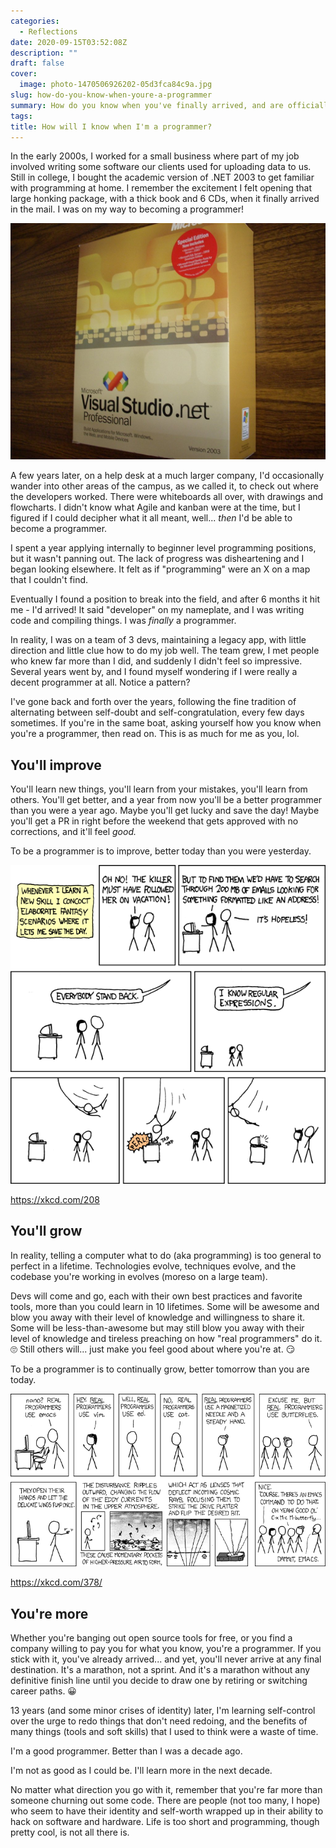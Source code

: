 ```yaml
---
categories:
  - Reflections
date: 2020-09-15T03:52:08Z
description: ""
draft: false
cover:
  image: photo-1470506926202-05d3fca84c9a.jpg
slug: how-do-you-know-when-youre-a-programmer
summary: How do you know when you've finally arrived, and are officially a programmer? Is it a set of skills, a certain amount of time? Can you ever really arrive, when it's a race of one with no finish line?
tags:
title: How will I know when I'm a programmer?
---
```

In the early 2000s, I worked for a small business where part of my job involved writing some software our clients used for uploading data to us. Still in college, I bought the academic version of .NET 2003 to get familiar with programming at home. I remember the excitement I felt opening that large honking package, with a thick book and 6 CDs, when it finally arrived in the mail. I was on my way to becoming a programmer!

![](image-4.png)

A few years later, on a help desk at a much larger company, I'd occasionally wander into other areas of the campus, as we called it, to check out where the developers worked. There were whiteboards all over, with drawings and flowcharts. I didn't know what Agile and kanban were at the time, but I figured if I could decipher what it all meant, well... _then_ I'd be able to become a programmer.

I spent a year applying internally to beginner level programming positions, but it wasn't panning out. The lack of progress was disheartening and I began looking elsewhere. It felt as if "programming" were an X on a map that I couldn't find.

Eventually I found a position to break into the field, and after 6 months it hit me - I'd arrived! It said "developer" on my nameplate, and I was writing code and compiling things. I was _finally_ a programmer.

In reality, I was on a team of 3 devs, maintaining a legacy app, with little direction and little clue how to do my job well. The team grew, I met people who knew far more than I did, and suddenly I didn't feel so impressive. Several years went by, and I found myself wondering if I were really a decent programmer at all. Notice a pattern?

I've gone back and forth over the years, following the fine tradition of alternating between self-doubt and self-congratulation, every few days sometimes. If you're in the same boat, asking yourself how you know when you're a programmer, then read on. This is as much for me as you, lol.

## You'll improve

You'll learn new things, you'll learn from your mistakes, you'll learn from others. You'll get better, and a year from now you'll be a better programmer than you were a year ago. Maybe you'll get lucky and save the day! Maybe you'll get a PR in right before the weekend that gets approved with no corrections, and it'll feel _good._

To be a programmer is to improve, better today than you were yesterday.

![](image-5.png)

https://xkcd.com/208

## You'll grow

In reality, telling a computer what to do (aka programming) is too general to perfect in a lifetime. Technologies evolve, techniques evolve, and the codebase you're working in evolves (moreso on a large team).

Devs will come and go, each with their own best practices and favorite tools, more than you could learn in 10 lifetimes. Some will be awesome and blow you away with their level of knowledge and willingness to share it. Some will be less-than-awesome but may still blow you away with their level of knowledge and tireless preaching on how "real programmers" do it. 🙄 Still others will... just make you feel good about where you're at. 😏

To be a programmer is to continually grow, better tomorrow than you are today.

![](image-6.png)

https://xkcd.com/378/

## You're more

Whether you're banging out open source tools for free, or you find a company willing to pay you for what you know, you're a programmer. If you stick with it, you've already arrived... and yet, you'll never arrive at any final destination. It's a marathon, not a sprint. And it's a marathon without any definitive finish line until you decide to draw one by retiring or switching career paths. 😀

13 years (and some minor crises of identity) later, I'm learning self-control over the urge to redo things that don't need redoing, and the benefits of many things (tools and soft skills) that I used to think were a waste of time.

I'm a good programmer. Better than I was a decade ago.

I'm not as good as I could be. I'll learn more in the next decade.

No matter what direction you go with it, remember that you're far more than someone churning out some code. There are people (not too many, I hope) who seem to have their identity and self-worth wrapped up in their ability to hack on software and hardware. Life is too short and programming, though pretty cool, is not all there is.
